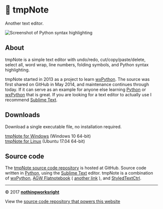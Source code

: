 # 📓 tmpNote  

Another text editor.  

![Screenshot of Python syntax highlighting](https://raw.githubusercontent.com/wiki/nothingworksright/tmpNote/tmpNote_screenshot_pythonSyntaxHighlighting.png)  

## About  

tmpNote is a simple text editor with undo/redo, cut/copy/paste/delete, select all, word wrap, line numbers, folding symbols, and Python syntax highlighting.  

tmpNote started in 2013 as a project to learn [wxPython](http://www.wxpython.org/). The source was first shared on GitHub in May 2014, and maintenance continues through today. If it can serve as an example for anyone else learning [Python](https://www.python.org/) or [wxPython](http://www.wxpython.org/) that is great. If you are looking for a text editor to actually use I recommend [Sublime Text](http://www.sublimetext.com/).  

## Downloads  

Download a single executable file, no installation required.  

[tmpNote for Windows](https://github.com/nothingworksright/tmpNote/releases/download/v0.0.7/tmpNote_windows10_64bit.exe) (Windows 10 64-bit)  
[tmpNote for Linux](https://github.com/nothingworksright/tmpNote/releases/download/v0.0.7/tmpNote_ubuntu1704_64bit) (Ubuntu 17.04 64-bit)  

## Source code  

The [tmpNote source code repository](https://github.com/nothingworksright/tmpNote) is hosted at GitHub. Source code written in [Python](https://www.python.org/), using the [Sublime Text](http://www.sublimetext.com/) editor. tmpNote is a combination of [wxPython](http://www.wxpython.org/), [AGW Flatnotebook](http://svn.wxwidgets.org/svn/wx/wxPython/3rdParty/AGW/agw/flatnotebook.py) ( [another link](https://docs.wxpython.org/wx.lib.agw.flatnotebook.html#module-wx.lib.agw.flatnotebook) ), and [StyledTextCtrl](https://docs.wxpython.org/wx.stc.StyledTextCtrl.html#wx.stc.StyledTextCtrl).  

___

© 2017 [__nothingworksright__](https://github.com/nothingworksright)  

View the [source code repository that powers this website](https://github.com/nothingworksright/tmpnote_website)  
